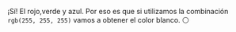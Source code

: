 ¡Sí! El rojo,verde y azul. Por eso es que si utilizamos la combinación `rgb(255, 255, 255)` vamos a obtener el color blanco. :white_circle:
